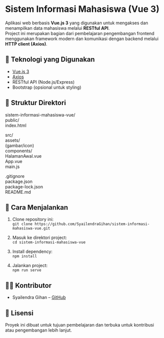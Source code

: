 # Sistem Informasi Mahasiswa (Vue 3)

Aplikasi web berbasis **Vue.js 3** yang digunakan untuk mengakses dan menampilkan data mahasiswa melalui **RESTful API**.  
Project ini merupakan bagian dari pembelajaran pengembangan frontend menggunakan framework modern dan komunikasi dengan backend melalui **HTTP client (Axios)**.

## 🚀 Teknologi yang Digunakan

- [Vue.js 3](https://vuejs.org/)
- [Axios](https://axios-http.com/)
- RESTful API (Node.js/Express)
- Bootstrap (opsional untuk styling)

## 📁 Struktur Direktori

sistem-informasi-mahasiswa-vue/  
  public/  
    index.html  

  src/  
    assets/  
      (gambar/icon)  
    components/  
      HalamanAwal.vue  
    App.vue  
    main.js  

  .gitignore  
  package.json  
  package-lock.json  
  README.md  

## 🔧 Cara Menjalankan

1. Clone repository ini:  
   `git clone https://github.com/SyailendraGihan/sistem-informasi-mahasiswa-vue.git`

2. Masuk ke direktori project:  
   `cd sistem-informasi-mahasiswa-vue`

3. Install dependency:  
   `npm install`

4. Jalankan project:  
   `npm run serve`

## 👨‍💻 Kontributor

- Syailendra Gihan – [GitHub](https://github.com/SyailendraGihan)

## 📄 Lisensi

Proyek ini dibuat untuk tujuan pembelajaran dan terbuka untuk kontribusi atau pengembangan lebih lanjut.
